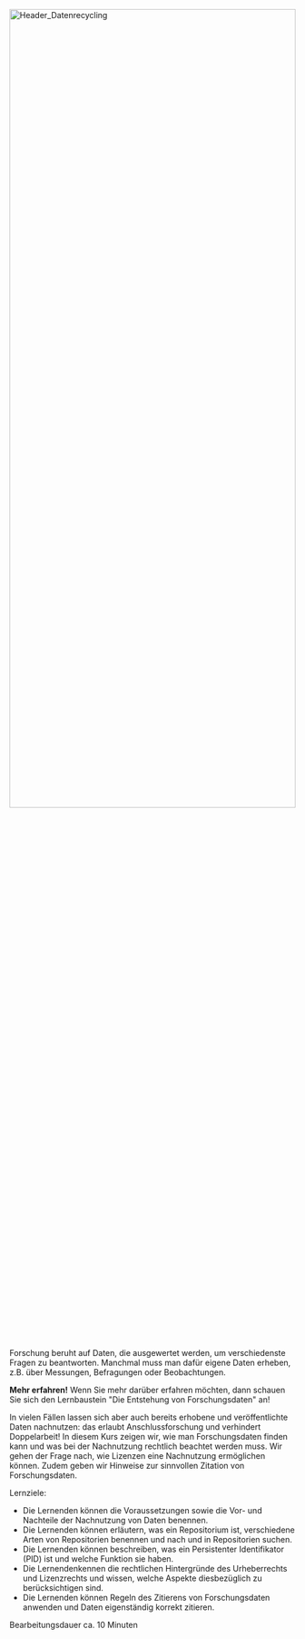 <img src="\medien\header\G-0003_BUW_Header_Publikation.svg?"
    alt="Header_Datenrecycling"
    width="100%"
    height="60%">  

Forschung beruht auf Daten, die ausgewertet werden, um verschiedenste Fragen zu beantworten. Manchmal muss man dafür eigene Daten erheben, z.B. über Messungen, Befragungen oder Beobachtungen.

**Mehr erfahren!** Wenn Sie mehr darüber erfahren möchten, dann schauen Sie sich den Lernbaustein "Die Entstehung von Forschungsdaten" an!
   
In vielen Fällen lassen sich aber auch bereits erhobene und veröffentlichte Daten nachnutzen: das erlaubt Anschlussforschung und verhindert Doppelarbeit! In diesem Kurs zeigen wir, wie man Forschungsdaten finden kann und was bei der Nachnutzung rechtlich beachtet werden muss. Wir gehen der Frage nach, wie Lizenzen eine Nachnutzung ermöglichen können. Zudem geben wir Hinweise zur sinnvollen Zitation von Forschungsdaten.

Lernziele:
- Die Lernenden können die Voraussetzungen sowie die Vor- und Nachteile der Nachnutzung von Daten benennen.
- Die Lernenden können erläutern, was ein Repositorium ist, verschiedene Arten von Repositorien benennen und nach und in Repositorien suchen.
- Die Lernenden können beschreiben, was ein Persistenter Identifikator (PID) ist und welche Funktion sie haben.
- Die Lernendenkennen die rechtlichen Hintergründe des Urheberrechts und Lizenzrechts und wissen, welche Aspekte diesbezüglich zu berücksichtigen sind.
- Die Lernenden können Regeln des Zitierens von Forschungsdaten anwenden und Daten eigenständig korrekt zitieren.

Bearbeitungsdauer
ca. 10 Minuten